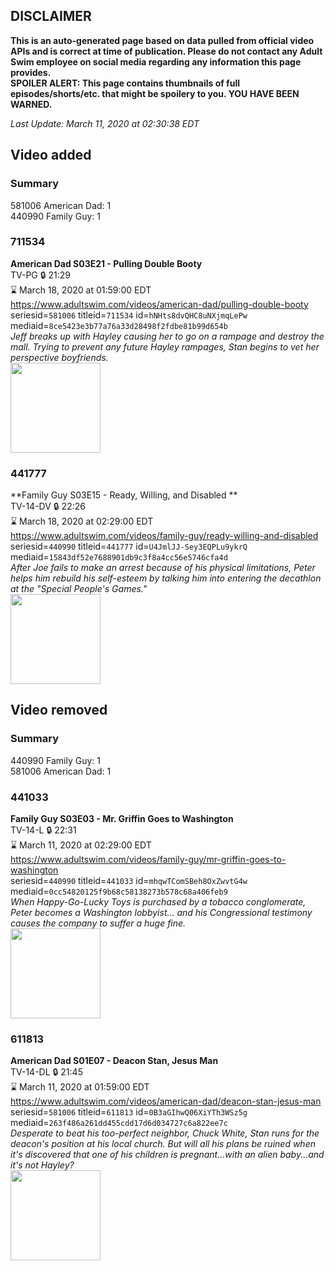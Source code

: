 ## DISCLAIMER
**This is an auto-generated page based on data pulled from official video APIs and is correct at time of publication. Please do not contact any Adult Swim employee on social media regarding any information this page provides.**  
**SPOILER ALERT: This page contains thumbnails of full episodes/shorts/etc. that might be spoilery to you. YOU HAVE BEEN WARNED.**  

_Last Update: March 11, 2020 at 02:30:38 EDT_
## Video added
### Summary
581006 American Dad: 1  
440990 Family Guy: 1  
### 711534
**American Dad S03E21 - Pulling Double Booty**  
TV-PG 🔒 21:29  
⌛ March 18, 2020 at 01:59:00 EDT  
https://www.adultswim.com/videos/american-dad/pulling-double-booty  
seriesid=`581006` titleid=`711534` id=`hNHts8dvQHC8uNXjmqLePw` mediaid=`8ce5423e3b77a76a33d28498f2fdbe81b99d654b`  
_Jeff breaks up with Hayley causing her to go on a rampage and destroy the mall. Trying to prevent any future Hayley rampages, Stan begins to vet her perspective boyfriends._  
<a href="https://i.cdn.turner.com/adultswim/big/image-upload/thumbnails/thumb-2_image-151994060188111.jpg"><img src="https://i.cdn.turner.com/adultswim/big/image-upload/thumbnails/thumb-2_image-151994060188111.jpg" height="144px" /></a>
### 441777
**Family Guy S03E15 - Ready, Willing, and Disabled **  
TV-14-DV 🔒 22:26  
⌛ March 18, 2020 at 02:29:00 EDT  
https://www.adultswim.com/videos/family-guy/ready-willing-and-disabled  
seriesid=`440990` titleid=`441777` id=`U4JmlJJ-Sey3EQPLu9ykrQ` mediaid=`15843df52e7688901db9c3f8a4cc56e5746cfa4d`  
_After Joe fails to make an arrest because of his physical limitations, Peter helps him rebuild his self-esteem by talking him into entering the decathlon at the "Special People's Games."_  
<a href="https://i.cdn.turner.com/asfix/repository//8a25c3920eaf5fa6010eaffb99c438bf/thumbnail_3723.jpg"><img src="https://i.cdn.turner.com/asfix/repository//8a25c3920eaf5fa6010eaffb99c438bf/thumbnail_3723.jpg" height="144px" /></a>
## Video removed
### Summary
440990 Family Guy: 1  
581006 American Dad: 1  
### 441033
**Family Guy S03E03 - Mr. Griffin Goes to Washington**  
TV-14-L 🔒 22:31  
⌛ March 11, 2020 at 02:29:00 EDT  
https://www.adultswim.com/videos/family-guy/mr-griffin-goes-to-washington  
seriesid=`440990` titleid=`441033` id=`mhqwTComSBeh8OxZwvtG4w` mediaid=`0cc54820125f9b68c58138273b578c68a406feb9`  
_When Happy-Go-Lucky Toys is purchased by a tobacco conglomerate, Peter becomes a Washington lobbyist... and his Congressional testimony causes the company to suffer a huge fine._  
<a href="https://i.cdn.turner.com/asfix/repository//8a25c3920eaf5fa6010eaffb99c438bf/thumbnail_23964.jpg"><img src="https://i.cdn.turner.com/asfix/repository//8a25c3920eaf5fa6010eaffb99c438bf/thumbnail_23964.jpg" height="144px" /></a>
### 611813
**American Dad S01E07 - Deacon Stan, Jesus Man**  
TV-14-DL 🔒 21:45  
⌛ March 11, 2020 at 01:59:00 EDT  
https://www.adultswim.com/videos/american-dad/deacon-stan-jesus-man  
seriesid=`581006` titleid=`611813` id=`0B3aGIhwQ06XiYTh3WSz5g` mediaid=`263f486a261dd455cdd17d6d034727c6a822ee7c`  
_Desperate to beat his too-perfect neighbor, Chuck White, Stan runs for the deacon's position at his local church. But will all his plans be ruined when it's discovered that one of his children is pregnant...with an alien baby...and it's not Hayley?_  
<a href="https://i.cdn.turner.com/adultswim/big/image-upload/thumbnails/thumb-2_image-151991855310812.jpg"><img src="https://i.cdn.turner.com/adultswim/big/image-upload/thumbnails/thumb-2_image-151991855310812.jpg" height="144px" /></a>
